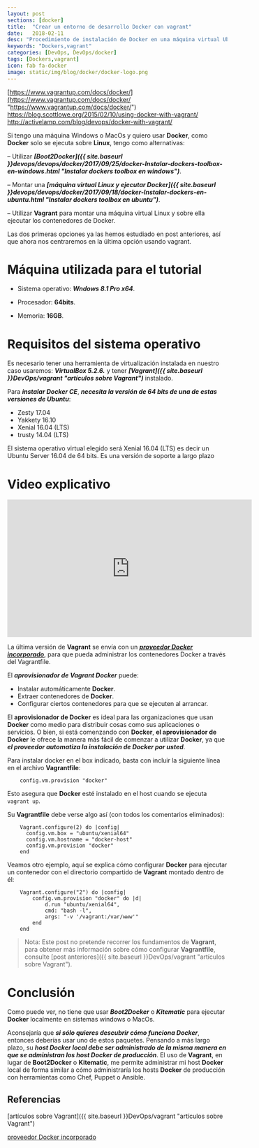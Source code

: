 ```yaml
---
layout: post
sections: [docker]
title:  "Crear un entorno de desarrollo Docker con vagrant"
date:   2018-02-11
desc: "Procedimiento de instalación de Docker en una máquina virtual Ubuntu gestionando su creación con vagrant."
keywords: "Dockers,vagrant"
categories: [DevOps, DevOps/docker]
tags: [Dockers,vagrant]
icon: fab fa-docker
image: static/img/blog/docker/docker-logo.png
---
```


[https://www.vagrantup.com/docs/docker/](https://www.vagrantup.com/docs/docker/ "https://www.vagrantup.com/docs/docker/")
https://blog.scottlowe.org/2015/02/10/using-docker-with-vagrant/
http://activelamp.com/blog/devops/docker-with-vagrant/

Si tengo una máquina Windows o MacOs y quiero usar **Docker**, como **Docker** solo se ejecuta sobre **Linux**, tengo como alternativas:

– Utilizar ***[Boot2Docker]({{ site.baseurl }}devops/devops/docker/2017/09/25/docker-Instalar-dockers-toolbox-en-windows.html "Instalar dockers toolbox en windows")***.

– Montar una ***[máquina virtual Linux y ejecutar Docker]({{ site.baseurl }}devops/devops/docker/2017/09/18/docker-Instalar-dockers-en-ubuntu.html "Instalar dockers toolbox en ubuntu")***.

– Utilizar **Vagrant** para montar una máquina virtual Linux y sobre ella ejecutar los contenedores de Docker.

Las dos primeras opciones ya las hemos estudiado en post anteriores, así que ahora nos centraremos en la última opción usando vagrant.

<!--more-->

# Máquina utilizada para el tutorial #

- Sistema operativo: ***Wndows 8.1 Pro x64***. 

- Procesador: **64bits**.

- Memoria: **16GB**.

# Requisitos del sistema operativo #

Es necesario tener una herramienta de virtualización instalada en nuestro caso usaremos: ***VirtualBox 5.2.6.*** y tener ***[Vagrant]({{ site.baseurl }}DevOps/vagrant "artículos sobre Vagrant")*** instalado.

Para ***instalar Docker CE***, ***necesita la versión de 64 bits de una de estas versiones de Ubuntu***:

- Zesty 17.04
- Yakkety 16.10
- Xenial 16.04 (LTS)
- trusty 14.04 (LTS)

El sistema operativo virtual elegido será Xenial 16.04 (LTS) es decir un Ubuntu Server 16.04 de 64 bits. Es una versión de soporte a largo plazo

# Video explicativo #

<div class="delimitador-multimedia">
    <div class="contenido-multimedia">
        <iframe width="560" height="315" src="https://www.youtube.com/embed/JwqkjKkEIDw" frameborder="0" allowfullscreen></iframe>
    </div>
</div>

La última versión de **Vagrant** se envía con un ***[proveedor Docker incorporado](https://www.vagrantup.com/docs/provisioning/docker.html "Docker Provisioner")***, para que pueda administrar los contenedores Docker a través del Vagrantfile. 

El ***aprovisionador de Vagrant Docker*** puede:
- Instalar automáticamente **Docker**.
- Extraer contenedores de **Docker**.
- Configurar ciertos contenedores para que se ejecuten al arrancar.

El **aprovisionador de Docker** es ideal para las organizaciones que usan **Docker** como medio para distribuir cosas como sus aplicaciones o servicios. O bien, si está comenzando con **Docker**, **el aprovisionador de Docker** le ofrece la manera más fácil de comenzar a utilizar **Docker**, ya que ***el proveedor automatiza la instalación de Docker por usted***.

Para instalar docker en el box indicado, basta con incluir la siguiente línea en el archivo **Vagrantfile**:

		config.vm.provision "docker"

Esto asegura que **Docker** esté instalado en el host cuando se ejecuta `vagrant up`.

Su **Vagrantfile** debe verse algo así (con todos los comentarios eliminados):

		Vagrant.configure(2) do |config|
		  config.vm.box = "ubuntu/xenial64"
		  config.vm.hostname = "docker-host"
		  config.vm.provision "docker"
		end

Veamos otro ejemplo, aquí se explica cómo configurar **Docker** para ejecutar un contenedor con el directorio compartido de **Vagrant** montado dentro de él:

		Vagrant.configure("2") do |config|
			config.vm.provision "docker" do |d|
				d.run "ubuntu/xenial64",
				cmd: "bash -l",
				args: "-v '/vagrant:/var/www'"
			end
		end

> Nota: Este post no pretende recorrer los fundamentos de **Vagrant**, para obtener más información sobre cómo configurar **Vagrantfile**, consulte [post anteriores]({{ site.baseurl }}DevOps/vagrant "artículos sobre Vagrant").

# Conclusión #

Como puede ver, no tiene que usar ***Boot2Docker*** o ***Kitematic*** para ejecutar **Docker** localmente en sistemas windows o MacOs. 

Aconsejaría que ***si sólo quieres descubrir cómo funciona Docker***, entonces deberías usar uno de estos paquetes. Pensando a más largo plazo, su ***host Docker local debe ser administrado de la misma manera en que se administran los host Docker de producción***. El uso de **Vagrant**, en lugar de **Boot2Docker** o **Kitematic**, me permite administrar mi host **Docker** local de forma similar a cómo administraría los hosts **Docker** de producción con herramientas como Chef, Puppet o Ansible.

## Referencias ##

[artículos sobre Vagrant]({{ site.baseurl }}DevOps/vagrant "artículos sobre Vagrant")

[proveedor Docker incorporado](https://www.vagrantup.com/docs/provisioning/docker.html "Docker Provisioner")